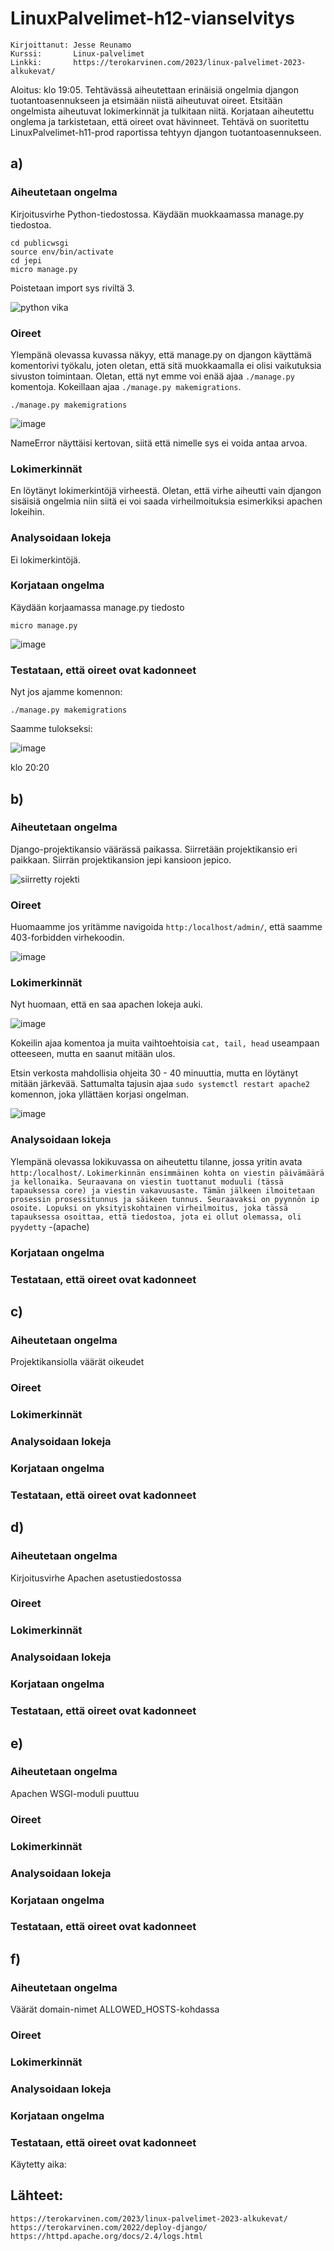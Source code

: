 # LinuxPalvelimet-h12-vianselvitys
    Kirjoittanut: Jesse Reunamo
    Kurssi:       Linux-palvelimet
    Linkki:       https://terokarvinen.com/2023/linux-palvelimet-2023-alkukevat/
    

Aloitus: klo 19:05. 
Tehtävässä aiheutettaan erinäisiä ongelmia djangon tuotantoasennukseen ja etsimään niistä aiheutuvat oireet. Etsitään ongelmista aiheutuvat lokimerkinnät ja tulkitaan niitä. Korjataan aiheutettu onglema ja tarkistetaan, että oireet ovat hävinneet. Tehtävä on suoritettu LinuxPalvelimet-h11-prod raportissa tehtyyn djangon tuotantoasennukseen.

## a)
### Aiheutetaan ongelma
Kirjoitusvirhe Python-tiedostossa. Käydään muokkaamassa manage.py tiedostoa.

    cd publicwsgi
    source env/bin/activate
    cd jepi
    micro manage.py
    
Poistetaan import sys riviltä 3.

![python vika](https://user-images.githubusercontent.com/112503770/222976762-8b7f839f-6c05-400f-9e23-f9669f366cf3.png)

### Oireet
Ylempänä olevassa kuvassa näkyy, että manage.py on djangon käyttämä komentorivi työkalu, joten oletan, että sitä muokkaamalla ei olisi vaikutuksia sivuston toimintaan. Oletan, että nyt emme voi enää ajaa `./manage.py` komentoja. Kokeillaan ajaa `./manage.py makemigrations`.

    ./manage.py makemigrations
    
![image](https://user-images.githubusercontent.com/112503770/222977101-fc461b44-d61d-4350-b0a7-6543b19f1b9a.png)

NameError näyttäisi kertovan, siitä että nimelle sys ei voida antaa arvoa. 

### Lokimerkinnät
En löytänyt lokimerkintöjä virheestä. Oletan, että virhe aiheutti vain djangon sisäisiä ongelmia niin siitä ei voi saada virheilmoituksia esimerkiksi apachen lokeihin.
### Analysoidaan lokeja
Ei lokimerkintöjä.
### Korjataan ongelma
Käydään korjaamassa manage.py tiedosto

    micro manage.py

![image](https://user-images.githubusercontent.com/112503770/222978178-af89777a-41c7-44c2-b31c-214af60338d2.png)

### Testataan, että oireet ovat kadonneet
Nyt jos ajamme komennon:

    ./manage.py makemigrations

Saamme tulokseksi:

![image](https://user-images.githubusercontent.com/112503770/222978240-fbe3b5a8-d42a-4958-8cc5-7290ba52198b.png)

klo 20:20
## b)
### Aiheutetaan ongelma
Django-projektikansio väärässä paikassa. Siirretään projektikansio eri paikkaan. Siirrän projektikansion jepi kansioon jepico.

![siirretty rojekti](https://user-images.githubusercontent.com/112503770/223028316-aaa0b5ed-7b7b-4596-9500-d514aa0e53a8.png)

### Oireet
Huomaamme jos yritämme navigoida `http:/localhost/admin/`, että saamme 403-forbidden virhekoodin. 

![image](https://user-images.githubusercontent.com/112503770/223028456-f41e85cd-5a84-44fa-b539-108ee72d7d5a.png)

### Lokimerkinnät
Nyt huomaan, että en saa apachen lokeja auki. 

![image](https://user-images.githubusercontent.com/112503770/223032231-8140df07-c69b-4f29-80c0-7f4b8d264c1e.png)

Kokeilin ajaa komentoa ja muita vaihtoehtoisia `cat, tail, head` useampaan otteeseen, mutta en saanut mitään ulos. 

Etsin verkosta mahdollisia ohjeita 30 - 40 minuuttia, mutta en löytänyt mitään järkevää. Sattumalta tajusin ajaa `sudo systemctl restart apache2` komennon, joka yllättäen korjasi ongelman.

![image](https://user-images.githubusercontent.com/112503770/223034546-dc13ad0e-715f-4d29-ba16-0b54cbf6071d.png)

### Analysoidaan lokeja
Ylempänä olevassa lokikuvassa on aiheutettu tilanne, jossa yritin avata `http:/localhost/`. `Lokimerkinnän ensimmäinen kohta on viestin päivämäärä ja kellonaika. Seuraavana on viestin tuottanut moduuli (tässä tapauksessa core) ja viestin vakavuusaste. Tämän jälkeen ilmoitetaan prosessin prosessitunnus ja säikeen tunnus. Seuraavaksi on pyynnön ip osoite. Lopuksi on yksityiskohtainen virheilmoitus, joka tässä tapauksessa osoittaa, että tiedostoa, jota ei ollut olemassa, oli pyydetty` -(apache)


### Korjataan ongelma

### Testataan, että oireet ovat kadonneet

## c)
### Aiheutetaan ongelma
Projektikansiolla väärät oikeudet
### Oireet

### Lokimerkinnät

### Analysoidaan lokeja

### Korjataan ongelma

### Testataan, että oireet ovat kadonneet

## d)
### Aiheutetaan ongelma
Kirjoitusvirhe Apachen asetustiedostossa
### Oireet

### Lokimerkinnät

### Analysoidaan lokeja

### Korjataan ongelma

### Testataan, että oireet ovat kadonneet

## e)
### Aiheutetaan ongelma
Apachen WSGI-moduli puuttuu
### Oireet

### Lokimerkinnät

### Analysoidaan lokeja

### Korjataan ongelma

### Testataan, että oireet ovat kadonneet

## f)
### Aiheutetaan ongelma
Väärät domain-nimet ALLOWED_HOSTS-kohdassa
### Oireet

### Lokimerkinnät

### Analysoidaan lokeja

### Korjataan ongelma

### Testataan, että oireet ovat kadonneet

Käytetty aika: 

## Lähteet:

    https://terokarvinen.com/2023/linux-palvelimet-2023-alkukevat/
    https://terokarvinen.com/2022/deploy-django/
    https://httpd.apache.org/docs/2.4/logs.html

